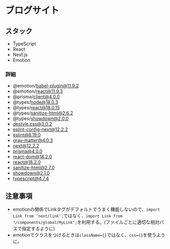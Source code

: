 # ブログサイト

## スタック
- TypeScript
- React
- Next.js
- Emotion
### 詳細
- @emotion/babel-plugin@11.9.2
- @emotion/react@11.9.3
- @prisma/client@4.0.0
- @types/node@18.0.3
- @types/react@18.0.15
- @types/sanitize-html@2.6.2
- @types/showdown@2.0.0
- destyle.css@3.0.2
- eslint-config-next@12.2.2
- eslint@8.19.0
- gray-matter@4.0.3
- next@12.2.2
- prisma@4.0.0
- react-dom@18.2.0
- react@18.2.0
- sanitize-html@2.7.0
- showdown@2.1.0
- typescript@4.7.4

## 注意事項
- emotionの関係でLinkタグがデフォルトでうまく機能しないので、`import Link from 'next/link';`ではなく、`import Link from "/components/global/MyLink";`を利用する。(ファイルごとに適切な相対パスで指定するように)
- emotionでクラスをつけるときは`className={}`ではなく、`css={}`を使うように。
